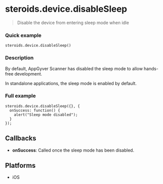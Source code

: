 steroids.device.disableSleep
============================

> Disable the device from entering sleep mode when idle

### Quick example

    steroids.device.disableSleep()

### Description

By default, AppGyver Scanner has disabled the sleep mode to allow hands-free development.

In standalone applications, the sleep mode is enabled by default.

### Full example

    steroids.device.disableSleep({}, {
      onSuccess: function() {
        alert("Sleep mode disabled");
      }
    });

Callbacks
---------
  - __onSuccess__: Called once the sleep mode has been disabled.

Platforms
---------
  - iOS
